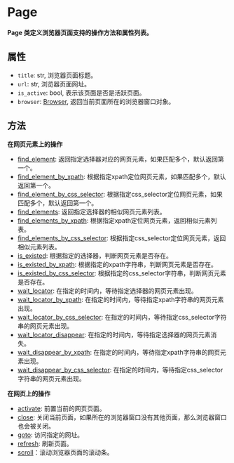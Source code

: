 # Page

**Page 类定义浏览器页面支持的操作方法和属性列表。**

## 属性
- `title`: str, 浏览器页面标题。
- `url`: str, 浏览器页面网址。
- `is_active`: bool, 表示该页面是否是活跃页面。
- `browser`: [Browser](./../browser.md), 返回当前页面所在的浏览器窗口对象。

## 方法
**在网页元素上的操作**
- [find_element](./find_element.md): 返回指定选择器对应的网页元素，如果匹配多个，默认返回第一个。 
- [find_element_by_xpath](./find_element_by_xpath.md): 根据指定xpath定位网页元素，如果匹配多个，默认返回第一个。
- [find_element_by_css_selector](./find_element_by_css_selector.md): 根据指定css_selector定位网页元素，如果匹配多个，默认返回第一个。
- [find_elements](./find_elements.md): 返回指定选择器的相似网页元素列表。
- [find_elements_by_xpath](./find_elements_by_xpath.md): 根据指定xpath定位网页元素，返回相似元素列表。
- [find_elements_by_css_selector](./find_elements_by_css_selector.md): 根据指定css_selector定位网页元素，返回相似元素列表。
- [is_existed](./is_existed.md): 根据指定的选择器，判断网页元素是否存在。  
- [is_existed_by_xpath](./is_existed_by_xpath.md): 根据指定的xpath字符串，判断网页元素是否存在。 
- [is_existed_by_css_selector](./is_existed_by_css_selector.md): 根据指定的css_selector字符串，判断网页元素是否存在。 
- [wait_locator](./wait_locator.md): 在指定的时间内，等待指定选择器的网页元素出现。
- [wait_locator_by_xpath](./wait_locator_by_xpath.md): 在指定的时间内，等待指定xpath字符串的网页元素出现。
- [wait_locator_by_css_selector](./wait_locator_by_css_selector.md): 在指定的时间内，等待指定css_selector字符串的网页元素出现。
- [wait_locator_disappear](./wait_locator_disappear.md): 在指定的时间内，等待指定选择器的网页元素消失。
- [wait_disappear_by_xpath](./wait_disappear_by_xpath.md): 在指定的时间内，等待指定xpath字符串的网页元素出现。
- [wait_disappear_by_css_selector](./wait_disappear_by_css_selector.md): 在指定的时间内，等待指定css_selector字符串的网页元素出现。

**在网页上的操作**
- [activate](./activate.md): 前置当前的网页页面。  
- [close](./close.md): 关闭当前页面，如果所在的浏览器窗口没有其他页面，那么浏览器窗口也会被关闭。
- [goto](./goto.md): 访问指定的网址。
- [refresh](./refresh.md): 刷新页面。
- [scroll](./scroll.md)：滚动浏览器页面的滚动条。

